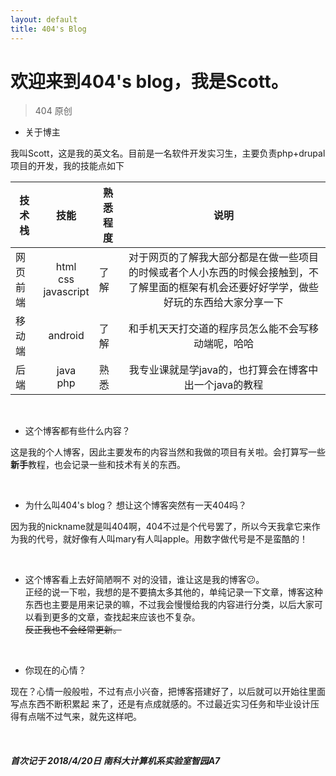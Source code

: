 ```yaml
---
layout: default
title: 404's Blog
---
```


欢迎来到404's blog，我是Scott。
=======================

>404 原创

- 关于博主

我叫Scott，这是我的英文名。目前是一名软件开发实习生，主要负责php+drupal项目的开发，我的技能点如下


| 技术栈        | 技能           | 熟悉程度 | 说明 |
| -------- |:-------------:| -----| :--------:|
| 网页前端 | html<br>css<br>javascript | 了解 | 对于网页的了解我大部分都是在做一些项目的时候或者个人小东西的时候会接触到，不了解里面的框架有机会还要好好学学，做些好玩的东西给大家分享一下 |
| 移动端| android | 了解 | 和手机天天打交道的程序员怎么能不会写移动端呢，哈哈|
| 后端 | java<br>php | 熟悉 | 我专业课就是学java的，也打算会在博客中出一个java的教程|

<br>

- 这个博客都有些什么内容？

这是我的个人博客，因此主要发布的内容当然和我做的项目有关啦。会打算写一些**新手**教程，也会记录一些和技术有关的东西。

<br>

- 为什么叫404's blog？ 想让这个博客突然有一天404吗？

因为我的nickname就是叫404啊，404不过是个代号罢了，所以今天我拿它来作为我的代号，就好像有人叫mary有人叫apple。用数字做代号是不是蛮酷的！

<br>

- 这个博客看上去好简陋啊不
对的没错，谁让这是我的博客😕。<br>
正经的说一下啦，我想的是不要搞太多其他的，单纯记录一下文章，博客这种东西也主要是用来记录的嘛，不过我会慢慢给我的内容进行分类，以后大家可以看到更多的文章，查找起来应该也不复杂。<br>
~~反正我也不会经常更新。~~

<br>

- 你现在的心情？

现在？心情一般般啦，不过有点小兴奋，把博客搭建好了，以后就可以开始往里面写点东西不断积累起 来了，还是有点成就感的。不过最近实习任务和毕业设计压得有点喘不过气来，就先这样吧。

<br>


##### 首次记于 2018/4/20日 南科大计算机系实验室智园A7